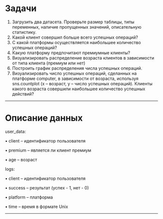 # Задачи

1. Загрузить два датасета. Проверьте размер таблицы, типы переменных, наличие пропущенных значений, описательную статистику.
2. Какой клиент совершил больше всего успешных операций?
3. С какой платформы осуществляется наибольшее количество успешных операций?
4. Какую платформу предпочитают премиумные клиенты?
5. Визуализировать распределение возраста клиентов в зависимости от типа клиента (премиум или нет)
6. Построить график распределения числа успешных операций.
7. Визуализировать число успешных операций, сделанных на платформе computer, в зависимости от возраста, используя sns.countplot (x – возраст, y – число успешных операций). Клиенты какого возраста совершили наибольшее количество успешных действий?

---

# Описание данных

user_data:

• client – идентификатор пользователя

• premium – является ли клиент премиум

• age – возраст

logs:

• client – идентификатор пользователя

• success – результат (успех - 1, нет - 0)

• platform – платформа

• time – время в формате Unix

---
